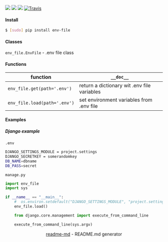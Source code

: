 [![](https://img.shields.io/badge/OS-Unix-blue.svg?longCache=True)]()
[![](https://img.shields.io/pypi/pyversions/env-file.svg?longCache=True)](https://pypi.org/project/env-file/)
[![](https://img.shields.io/pypi/v/env-file.svg?maxAge=3600)](https://pypi.org/project/env-file/)
[![Travis](https://api.travis-ci.org/looking-for-a-job/env-file.py.svg?branch=master)](https://travis-ci.org/looking-for-a-job/env-file.py/)

#### Install
```bash
$ [sudo] pip install env-file
```

#### Classes
`env_file.EnvFile` - .env file class

#### Functions
function|`__doc__`
-|-
`env_file.get(path='.env')`|return a dictionary wit .env file variables
`env_file.load(path='.env')`|set environment variables from .env file

#### Examples
##### Django example

`.env`
```bash
DJANGO_SETTINGS_MODULE = project.settings
DJANGO_SECRETKEY = somerandomkey
DB_NAME=dbname
DB_PASS=secret
```

`manage.py`
```python
import env_file
import sys

if __name__ == "__main__":
    #  os.environ.setdefault("DJANGO_SETTINGS_MODULE", "project.settings")
    env_file.load()

    from django.core.management import execute_from_command_line

    execute_from_command_line(sys.argv)
```

<p align="center"><a href="https://pypi.org/project/readme-md/">readme-md</a> - README.md generator</p>